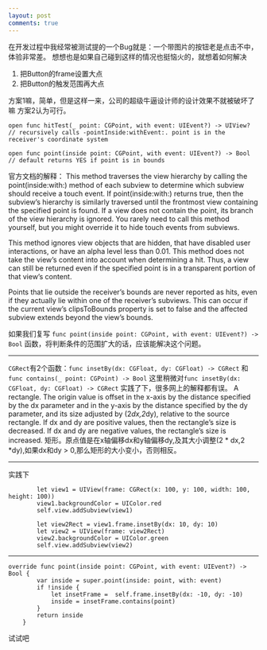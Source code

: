 ```yaml
---
layout: post
comments: true
---
```


在开发过程中我经常被测试提的一个Bug就是：一个带图片的按钮老是点击不中，体验非常差。
想想也是如果自己碰到这样的情况也挺恼火的，就想着如何解决
1. 把Button的frame设置大点 
2. 把Button的触发范围再大点

方案1嘛，简单，但是这样一来，公司的超级牛逼设计师的设计效果不就被破坏了嘛
方案2认为可行。


    
``` 
open func hitTest(_ point: CGPoint, with event: UIEvent?) -> UIView? // recursively calls -pointInside:withEvent:. point is in the receiver's coordinate system

open func point(inside point: CGPoint, with event: UIEvent?) -> Bool // default returns YES if point is in bounds
```
    
官方文档的解释：
        This method traverses the view hierarchy by calling the point(inside:with:) method of each subview to determine which subview should receive a touch event. If point(inside:with:) returns true, then the subview’s hierarchy is similarly traversed until the frontmost view containing the specified point is found. If a view does not contain the point, its branch of the view hierarchy is ignored. You rarely need to call this method yourself, but you might override it to hide touch events from subviews.

This method ignores view objects that are hidden, that have disabled user interactions, or have an alpha level less than 0.01. This method does not take the view’s content into account when determining a hit. Thus, a view can still be returned even if the specified point is in a transparent portion of that view’s content.

Points that lie outside the receiver’s bounds are never reported as hits, even if they actually lie within one of the receiver’s subviews. This can occur if the current view’s clipsToBounds property is set to false and the affected subview extends beyond the view’s bounds.

如果我们复写 `func point(inside point: CGPoint, with event: UIEvent?) -> Bool` 函数，将判断条件的范围扩大的话，应该能解决这个问题。

-------
`CGRect`有2个函数：`func insetBy(dx: CGFloat, dy: CGFloat) -> CGRect` 和 `func contains(_ point: CGPoint) -> Bool`
这里稍微对`func insetBy(dx: CGFloat, dy: CGFloat) -> CGRect` 实践了下，很多网上的解释都有误。
    A rectangle. The origin value is offset in the x-axis by the distance specified by the dx parameter and in the y-axis by the distance specified by the dy parameter, and its size adjusted by (2*dx,2*dy), relative to the source rectangle. If dx and dy are positive values, then the rectangle’s size is decreased. If dx and dy are negative values, the rectangle’s size is increased.
    矩形。原点值是在x轴偏移dx和y轴偏移dy,及其大小调整(2 * dx,2 *dy),如果dx和dy > 0,那么矩形的大小变小，否则相反。

-------
实践下

```
        let view1 = UIView(frame: CGRect(x: 100, y: 100, width: 100, height: 100))
        view1.backgroundColor = UIColor.red
        self.view.addSubview(view1)
        
        let view2Rect = view1.frame.insetBy(dx: 10, dy: 10)
        let view2 = UIView(frame: view2Rect)
        view2.backgroundColor = UIColor.green
        self.view.addSubview(view2)
```
-------
```
override func point(inside point: CGPoint, with event: UIEvent?) -> Bool {
        var inside = super.point(inside: point, with: event)
        if !inside {
            let insetFrame =  self.frame.insetBy(dx: -10, dy: -10)
            inside = insetFrame.contains(point)
        }
        return inside
    }
```
试试吧








